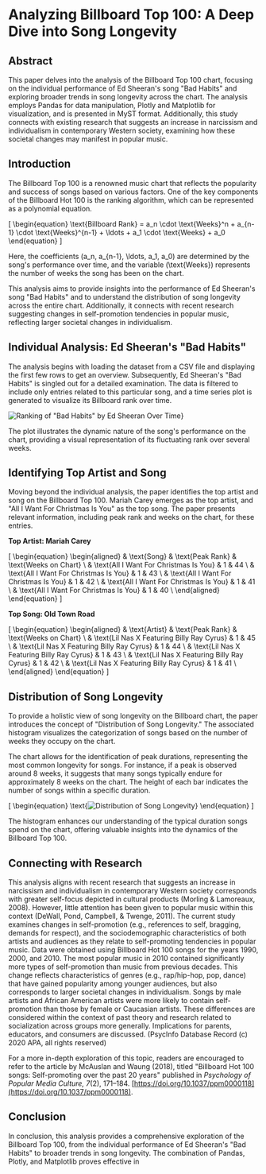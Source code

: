 # Analyzing Billboard Top 100: A Deep Dive into Song Longevity

## Abstract

This paper delves into the analysis of the Billboard Top 100 chart, focusing on the individual performance of Ed Sheeran's song "Bad Habits" and exploring broader trends in song longevity across the chart. The analysis employs Pandas for data manipulation, Plotly and Matplotlib for visualization, and is presented in MyST format. Additionally, this study connects with existing research that suggests an increase in narcissism and individualism in contemporary Western society, examining how these societal changes may manifest in popular music.

## Introduction

The Billboard Top 100 is a renowned music chart that reflects the popularity and success of songs based on various factors. One of the key components of the Billboard Hot 100 is the ranking algorithm, which can be represented as a polynomial equation.

\[
\begin{equation}
\text{Billboard Rank} = a_n \cdot \text{Weeks}^n + a_{n-1} \cdot \text{Weeks}^{n-1} + \ldots + a_1 \cdot \text{Weeks} + a_0
\end{equation}
\]

Here, the coefficients \(a_n, a_{n-1}, \ldots, a_1, a_0\) are determined by the song's performance over time, and the variable \(\text{Weeks}\) represents the number of weeks the song has been on the chart.

This analysis aims to provide insights into the performance of Ed Sheeran's song "Bad Habits" and to understand the distribution of song longevity across the entire chart. Additionally, it connects with recent research suggesting changes in self-promotion tendencies in popular music, reflecting larger societal changes in individualism.

## Individual Analysis: Ed Sheeran's "Bad Habits"

The analysis begins with loading the dataset from a CSV file and displaying the first few rows to get an overview. Subsequently, Ed Sheeran's "Bad Habits" is singled out for a detailed examination. The data is filtered to include only entries related to this particular song, and a time series plot is generated to visualize its Billboard rank over time.

![Ranking of "Bad Habits" by Ed Sheeran Over Time](img/EdSheeran.png)}


The plot illustrates the dynamic nature of the song's performance on the chart, providing a visual representation of its fluctuating rank over several weeks.

## Identifying Top Artist and Song

Moving beyond the individual analysis, the paper identifies the top artist and song on the Billboard Top 100. Mariah Carey emerges as the top artist, and "All I Want For Christmas Is You" as the top song. The paper presents relevant information, including peak rank and weeks on the chart, for these entries.

**Top Artist: Mariah Carey**

\[
\begin{equation}
\begin{aligned}
& \text{Song} & \text{Peak Rank} & \text{Weeks on Chart} \\
& \text{All I Want For Christmas Is You} & 1 & 44 \\
& \text{All I Want For Christmas Is You} & 1 & 43 \\
& \text{All I Want For Christmas Is You} & 1 & 42 \\
& \text{All I Want For Christmas Is You} & 1 & 41 \\
& \text{All I Want For Christmas Is You} & 1 & 40 \\
\end{aligned}
\end{equation}
\]

**Top Song: Old Town Road**

\[
\begin{equation}
\begin{aligned}
& \text{Artist} & \text{Peak Rank} & \text{Weeks on Chart} \\
& \text{Lil Nas X Featuring Billy Ray Cyrus} & 1 & 45 \\
& \text{Lil Nas X Featuring Billy Ray Cyrus} & 1 & 44 \\
& \text{Lil Nas X Featuring Billy Ray Cyrus} & 1 & 43 \\
& \text{Lil Nas X Featuring Billy Ray Cyrus} & 1 & 42 \\
& \text{Lil Nas X Featuring Billy Ray Cyrus} & 1 & 41 \\
\end{aligned}
\end{equation}
\]

## Distribution of Song Longevity

To provide a holistic view of song longevity on the Billboard chart, the paper introduces the concept of "Distribution of Song Longevity." The associated histogram visualizes the categorization of songs based on the number of weeks they occupy on the chart.

The chart allows for the identification of peak durations, representing the most common longevity for songs. For instance, if a peak is observed around 8 weeks, it suggests that many songs typically endure for approximately 8 weeks on the chart. The height of each bar indicates the number of songs within a specific duration.

\[
\begin{equation}
\text{![Distribution of Song Longevity](img/newplot.png)}
\end{equation}
\]

The histogram enhances our understanding of the typical duration songs spend on the chart, offering valuable insights into the dynamics of the Billboard Top 100.

## Connecting with Research

This analysis aligns with recent research that suggests an increase in narcissism and individualism in contemporary Western society corresponds with greater self-focus depicted in cultural products (Morling & Lamoreaux, 2008). However, little attention has been given to popular music within this context (DeWall, Pond, Campbell, & Twenge, 2011). The current study examines changes in self-promotion (e.g., references to self, bragging, demands for respect), and the sociodemographic characteristics of both artists and audiences as they relate to self-promoting tendencies in popular music. Data were obtained using Billboard Hot 100 songs for the years 1990, 2000, and 2010. The most popular music in 2010 contained significantly more types of self-promotion than music from previous decades. This change reflects characteristics of genres (e.g., rap/hip-hop, pop, dance) that have gained popularity among younger audiences, but also corresponds to larger societal changes in individualism. Songs by male artists and African American artists were more likely to contain self-promotion than those by female or Caucasian artists. These differences are considered within the context of past theory and research related to socialization across groups more generally. Implications for parents, educators, and consumers are discussed. (PsycInfo Database Record (c) 2020 APA, all rights reserved)

For a more in-depth exploration of this topic, readers are encouraged to refer to the article by McAuslan and Waung (2018), titled "Billboard Hot 100 songs: Self-promoting over the past 20 years" published in *Psychology of Popular Media Culture, 7*(2), 171–184. [https://doi.org/10.1037/ppm0000118](https://doi.org/10.1037/ppm0000118).

## Conclusion

In conclusion, this analysis provides a comprehensive exploration of the Billboard Top 100, from the individual performance of Ed Sheeran's "Bad Habits" to broader trends in song longevity. The combination of Pandas, Plotly, and Matplotlib proves effective in
